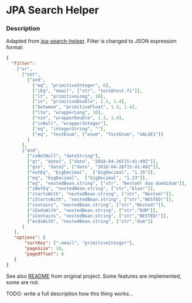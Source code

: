 # JPA Search Helper

### Description
Adapted from [jpa-search-helper](https://github.com/biagioT/jpa-search-helper). 
Filter is changed to JSON expression format:

```json
{
  "filter":
    ["or",
      ["not",
        ["and",
          ["eq", "primitiveInteger", 6],
          ["iEq", "email", ["str", "test@test.fi"]],
          ["lt", "primitiveLong", 10],
          ["in", "primitiveDouble", 1.3, 1.4],
          ["between", "primitiveFloat", 1.3, 1.4],
          ["lte", "wrapperLong", 10],
          ["nin", "wrapperDouble", 1.3, 1.4],
          ["isNull", "wrapperInteger"],
          ["eq", "integerString", ""],
          ["eq", "testEnum", ["enum", "TestEnum", "VALUE1"]]
        ]
      ],
      ["and",
        ["isNotNull", "dateString"],
        ["gt", "date1", ["date", "2018-04-26T15:41:49Z"]],
        ["gte", "date2", ["date", "2018-04-26T15:41:49Z"]],          
        ["notEq", "bigDecimal",  ["bigDecimal", "1.35"]],
        ["eq", "bigDecimal",  ["bigDecimal", "1.23"]],
        ["eq", "nestedBean.string", ["str", "Nested! daa dumdidum"]],
        ["iNotEq", "nestedBean.string", ["str","blaa!"]],
        ["startsWith", "nestedBean.string", ["str", "Nested!"]],
        ["iStartsWith", "nestedBean.string", ["str","NESTED!"]],
        ["contains", "nestedBean.string", ["str","Nested!"]],
        ["iEndsWith", "nestedBean.string", ["str","DUM"]],
        ["iContains", "nestedBean.string", ["str","NESTED!"]],
        ["endsWith", "nestedBean.string", ["str","dum"]]
      ]
   ],
   "options": {
       "sortKey": ["-email", "primitiveInteger"],
       "pageSize": 10,
       "pageOffset": 0 
   } 
}
```

See also [README](https://github.com/biagioT/jpa-search-helper/blob/main/README.md) from original project. Some features are implemented, some are not.

TODO: write a full description how this thing works...
